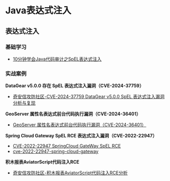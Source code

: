 # Java表达式注入


## 表达式注入
### **基础学习**
- [10分钟学会Java代码审计之SpEL表达式注入](https://mp.weixin.qq.com/s/7a1qecY8ST4xt5QVDG9vKw)  


### **实战案例**
**DataGear v5.0.0 存在 SpEL 表达式注入漏洞（CVE-2024-37759）**
- [奇安信攻防社区-CVE-2024-37759 DataGear v5.0.0 SpEL 表达式注入漏洞分析与复现](https://forum.butian.net/article/590)

**GeoServer 属性名表达式前台代码执行漏洞（CVE-2024-36401）**
- [GeoServer 属性名表达式前台代码执行漏洞（CVE-2024-36401）](https://github.com/vulhub/vulhub/blob/2111bfe468d2266575bdd0b699b9e2985abc1952/geoserver/CVE-2024-36401/README.zh-cn.md)  

**Spring Cloud Gateway SpEL RCE 表达式注入漏洞（CVE-2022-22947）**
- [CVE-2022-22947 SpringCloud GateWay SpEL RCE](http://www.bmth666.cn/2023/04/15/CVE-2022-22947-SpringCloud-GateWay-SpEL-RCE/index.html)  
- [cve-2022-22947-spring-cloud-gateway](https://github.com/Enokiy/cve-2022-22947-spring-cloud-gateway)  

**积木报表AviatorScript代码注入RCE**
- [奇安信攻防社区-积木报表AviatorScript代码注入RCE分析](https://forum.butian.net/article/511)  

